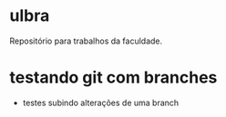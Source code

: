 # ulbra
Repositório para trabalhos da faculdade.

# testando git com branches

- testes subindo alterações de uma branch
